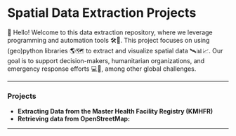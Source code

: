 
# Spatial Data Extraction Projects

🍃 Hello! Welcome to this data extraction repository, where we leverage programming and automation tools 🛠️🤖. This project focuses on using (geo)python libraries 🌎🗺️ to extract and visualize spatial data 🛰️📊📈. Our goal is to support decision-makers, humanitarian organizations, and emergency response efforts 💻🌟, among other global challenges.


---

### Projects

- **Extracting Data from the Master Health Facility Registry (KMHFR)** 
- **Retrieving data from OpenStreetMap:** 

---
